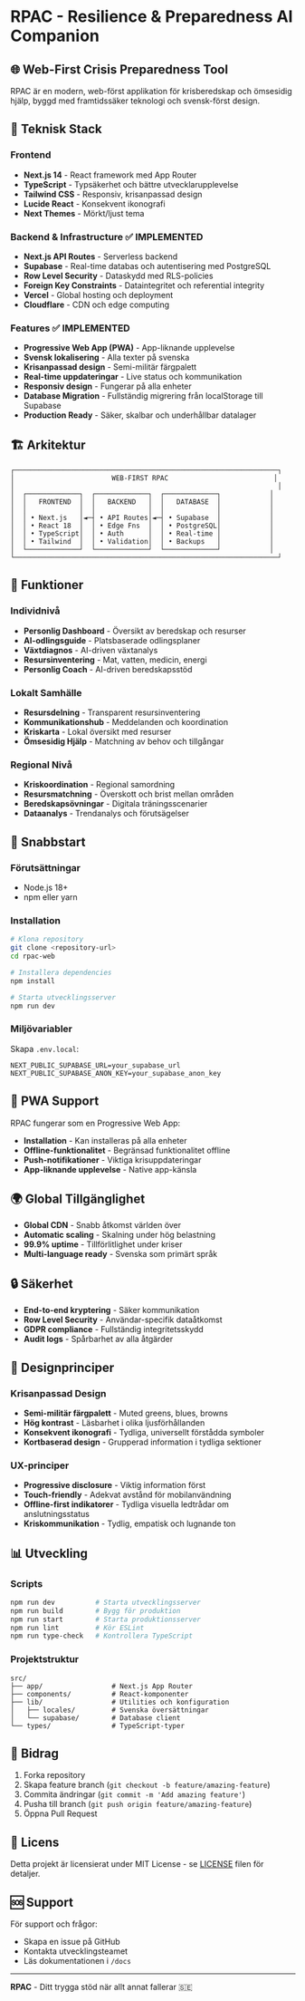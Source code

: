# RPAC - Resilience & Preparedness AI Companion

## 🌐 Web-First Crisis Preparedness Tool

RPAC är en modern, web-först applikation för krisberedskap och ömsesidig hjälp, byggd med framtidssäker teknologi och svensk-först design.

## 🚀 Teknisk Stack

### Frontend
- **Next.js 14** - React framework med App Router
- **TypeScript** - Typsäkerhet och bättre utvecklarupplevelse
- **Tailwind CSS** - Responsiv, krisanpassad design
- **Lucide React** - Konsekvent ikonografi
- **Next Themes** - Mörkt/ljust tema

### Backend & Infrastructure ✅ IMPLEMENTED
- **Next.js API Routes** - Serverless backend
- **Supabase** - Real-time databas och autentisering med PostgreSQL
- **Row Level Security** - Dataskydd med RLS-policies
- **Foreign Key Constraints** - Dataintegritet och referential integrity
- **Vercel** - Global hosting och deployment
- **Cloudflare** - CDN och edge computing

### Features ✅ IMPLEMENTED
- **Progressive Web App (PWA)** - App-liknande upplevelse
- **Svensk lokalisering** - Alla texter på svenska
- **Krisanpassad design** - Semi-militär färgpalett
- **Real-time uppdateringar** - Live status och kommunikation
- **Responsiv design** - Fungerar på alla enheter
- **Database Migration** - Fullständig migrering från localStorage till Supabase
- **Production Ready** - Säker, skalbar och underhållbar datalager

## 🏗️ Arkitektur

```
┌─────────────────────────────────────────────────────────────────┐
│                        WEB-FIRST RPAC                          │
│                                                                 │
│  ┌─────────────┐  ┌─────────────┐  ┌─────────────┐            │
│  │   FRONTEND  │  │   BACKEND   │  │   DATABASE  │            │
│  │             │  │             │  │             │            │
│  │ • Next.js   │◄─┤ • API Routes│◄─┤ • Supabase  │            │
│  │ • React 18  │  │ • Edge Fns  │  │ • PostgreSQL│            │
│  │ • TypeScript│  │ • Auth      │  │ • Real-time │            │
│  │ • Tailwind  │  │ • Validation│  │ • Backups   │            │
│  └─────────────┘  └─────────────┘  └─────────────┘            │
└─────────────────────────────────────────────────────────────────┘
```

## 🎯 Funktioner

### Individnivå
- **Personlig Dashboard** - Översikt av beredskap och resurser
- **AI-odlingsguide** - Platsbaserade odlingsplaner
- **Växtdiagnos** - AI-driven växtanalys
- **Resursinventering** - Mat, vatten, medicin, energi
- **Personlig Coach** - AI-driven beredskapsstöd

### Lokalt Samhälle
- **Resursdelning** - Transparent resursinventering
- **Kommunikationshub** - Meddelanden och koordination
- **Kriskarta** - Lokal översikt med resurser
- **Ömsesidig Hjälp** - Matchning av behov och tillgångar

### Regional Nivå
- **Kriskoordination** - Regional samordning
- **Resursmatchning** - Överskott och brist mellan områden
- **Beredskapsövningar** - Digitala träningsscenarier
- **Dataanalys** - Trendanalys och förutsägelser

## 🚀 Snabbstart

### Förutsättningar
- Node.js 18+ 
- npm eller yarn

### Installation
```bash
# Klona repository
git clone <repository-url>
cd rpac-web

# Installera dependencies
npm install

# Starta utvecklingsserver
npm run dev
```

### Miljövariabler
Skapa `.env.local`:
```env
NEXT_PUBLIC_SUPABASE_URL=your_supabase_url
NEXT_PUBLIC_SUPABASE_ANON_KEY=your_supabase_anon_key
```

## 📱 PWA Support

RPAC fungerar som en Progressive Web App:
- **Installation** - Kan installeras på alla enheter
- **Offline-funktionalitet** - Begränsad funktionalitet offline
- **Push-notifikationer** - Viktiga krisuppdateringar
- **App-liknande upplevelse** - Native app-känsla

## 🌍 Global Tillgänglighet

- **Global CDN** - Snabb åtkomst världen över
- **Automatic scaling** - Skalning under hög belastning
- **99.9% uptime** - Tillförlitlighet under kriser
- **Multi-language ready** - Svenska som primärt språk

## 🔒 Säkerhet

- **End-to-end kryptering** - Säker kommunikation
- **Row Level Security** - Användar-specifik dataåtkomst
- **GDPR compliance** - Fullständig integritetsskydd
- **Audit logs** - Spårbarhet av alla åtgärder

## 🎨 Designprinciper

### Krisanpassad Design
- **Semi-militär färgpalett** - Muted greens, blues, browns
- **Hög kontrast** - Läsbarhet i olika ljusförhållanden
- **Konsekvent ikonografi** - Tydliga, universellt förstådda symboler
- **Kortbaserad design** - Grupperad information i tydliga sektioner

### UX-principer
- **Progressive disclosure** - Viktig information först
- **Touch-friendly** - Adekvat avstånd för mobilanvändning
- **Offline-first indikatorer** - Tydliga visuella ledtrådar om anslutningsstatus
- **Kriskommunikation** - Tydlig, empatisk och lugnande ton

## 📊 Utveckling

### Scripts
```bash
npm run dev          # Starta utvecklingsserver
npm run build        # Bygg för produktion
npm run start        # Starta produktionsserver
npm run lint         # Kör ESLint
npm run type-check   # Kontrollera TypeScript
```

### Projektstruktur
```
src/
├── app/                 # Next.js App Router
├── components/          # React-komponenter
├── lib/                 # Utilities och konfiguration
│   ├── locales/         # Svenska översättningar
│   └── supabase/        # Database client
└── types/               # TypeScript-typer
```

## 🤝 Bidrag

1. Forka repository
2. Skapa feature branch (`git checkout -b feature/amazing-feature`)
3. Commita ändringar (`git commit -m 'Add amazing feature'`)
4. Pusha till branch (`git push origin feature/amazing-feature`)
5. Öppna Pull Request

## 📄 Licens

Detta projekt är licensierat under MIT License - se [LICENSE](LICENSE) filen för detaljer.

## 🆘 Support

För support och frågor:
- Skapa en issue på GitHub
- Kontakta utvecklingsteamet
- Läs dokumentationen i `/docs`

---

**RPAC** - Ditt trygga stöd när allt annat fallerar 🇸🇪